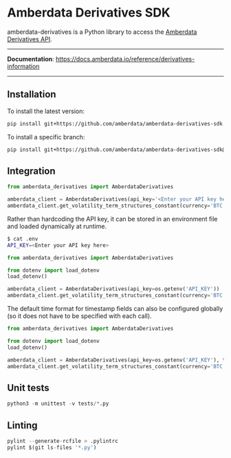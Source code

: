 # Amberdata Derivatives SDK

amberdata-derivatives is a Python library to access the [Amberdata Derivatives API](https://docs.amberdata.io/reference/derivatives-information).

---

**Documentation**: https://docs.amberdata.io/reference/derivatives-information

---

## Installation

To install the latest version:
```bash
pip install git+https://github.com/amberdata/amberdata-derivatives-sdk.git
```

To install a specific branch:
```bash
pip install git+https://github.com/amberdata/amberdata-derivatives-sdk@1.0.5
```

## Integration

```python
from amberdata_derivatives import AmberdataDerivatives

amberdata_client = AmberdataDerivatives(api_key='<Enter your API key here>')
amberdata_client.get_volatility_term_structures_constant(currency='BTC', exchange='deribit')
```

Rather than hardcoding the API key, it can be stored in an environment file and loaded dynamically at runtime.

```bash
$ cat .env
API_KEY=<Enter your API key here>
```

```python
from amberdata_derivatives import AmberdataDerivatives

from dotenv import load_dotenv
load_dotenv()

amberdata_client = AmberdataDerivatives(api_key=os.getenv('API_KEY'))
amberdata_client.get_volatility_term_structures_constant(currency='BTC', exchange='deribit')
```

The default time format for timestamp fields can also be configured globally (so it does not have to be specified with each call).
```python
from amberdata_derivatives import AmberdataDerivatives

from dotenv import load_dotenv
load_dotenv()

amberdata_client = AmberdataDerivatives(api_key=os.getenv('API_KEY'), time_format='iso')
amberdata_client.get_volatility_term_structures_constant(currency='BTC', exchange='deribit')
```

## Unit tests

```python
python3 -m unittest -v tests/*.py
```

## Linting

```python
pylint --generate-rcfile > .pylintrc
pylint $(git ls-files '*.py')
```
